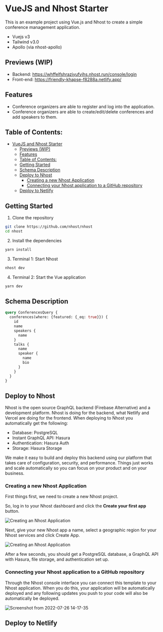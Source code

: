 # VueJS and Nhost Starter

This is an example project using Vue.js and Nhost to create a simple conference management application.

- Vuejs v3
- Tailwind v3.0
- Apollo (via nhost-apollo)

## Previews (WIP)
- Backend: https://whffelfshrazjyufyihs.nhost.run/console/login
- Front-end: https://friendly-khapse-f8288a.netlify.app/




## Features
- Conference organizers are able to register and log into the application.
- Conference organizers are able to create/edit/delete conferences and add speakers to them.

## Table of Contents:

- [VueJS and Nhost Starter](#vuejs-and-nhost-starter)
  - [Previews (WIP)](#previews-wip)
  - [Features](#features)
  - [Table of Contents:](#table-of-contents)
  - [Getting Started](#getting-started)
  - [Schema Description](#schema-description)
  - [Deploy to Nhost](#deploy-to-nhost)
    - [Creating a new Nhost Application](#creating-a-new-nhost-application)
    - [Connecting your Nhost application to a GitHub repository](#connecting-your-nhost-application-to-a-github-repository)
  - [Deploy to Netlify](#deploy-to-netlify)

## Getting Started

1. Clone the repository

```sh
git clone https://github.com/nhost/nhost
cd nhost
```

2. Install the dependencies

```sh
yarn install
```

3. Terminal 1: Start Nhost

```sh
nhost dev
```

4. Terminal 2: Start the Vue application

```sh
yarn dev
```

## Schema Description

```graphql
query ConferencesQuery {
  conferences(where: {featured: {_eq: true}}) {
    id
    name
    speakers {
      name
    }
    talks {
      name
      speaker {
        name
        bio
      }
    }
  }
}
```

## Deploy to Nhost

Nhost is the open source GraphQL backend (Firebase Alternative) and a development platform. Nhost is doing for the backend, what Netlify and Vercel are doing for the frontend. When deploying to Nhost you automatically get the following:

- Database: PostgreSQL
- Instant GraphQL API: Hasura
- Authentication: Hasura Auth
- Storage: Hasura Storage

We make it easy to build and deploy this backend using our platform that takes care of configuration, security, and performance. Things just works and scale automatically so you can focus on your product and on your business.

### Creating a new Nhost Application

First things first, we need to create a new Nhost project.

So, log in to your Nhost dashboard and click the **Create your first app** button.

![Creating an Nhost Application](https://docs.nhost.io/assets/images/create-app-step-1-64d13fc87fac1d0989da25857e1c3811.png)

Next, give your new Nhost app a name, select a geographic region for your Nhost services and click Create App.

![Creating an Nhost Application](https://docs.nhost.io/assets/images/create-app-step-2-823c33a87887cbe28da98a85219dcc59.png)

After a few seconds, you should get a PostgreSQL database, a GraphQL API with Hasura, file storage, and authentication set up.

### Connecting your Nhost application to a GitHub repository

Through the Nhost console interface you can connect this template to your Nhost application. When you do this, your application will be automatically deployed and any following updates you push to your code will also be automatically be deployed.

![Screenshot from 2022-07-26 14-17-35](https://user-images.githubusercontent.com/20285232/181070306-851187ca-6595-4cdc-b458-b62b479479db.png)


## Deploy to Netlify

